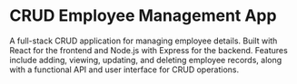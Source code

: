 # CRUD Employee Management App
 A full-stack CRUD application for managing employee details. Built with React for the frontend and Node.js with Express for the backend. Features include adding, viewing, updating, and deleting employee records, along with a functional API and user interface for CRUD operations.
